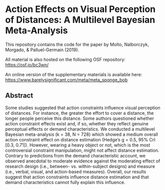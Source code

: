 # Action Effects on Visual Perception of Distances: A Multilevel Bayesian Meta-Analysis

This repository contains the code for the paper by Molto, Nalborczyk, Morgado, & Palluel-Germain (2019).

All material is also hosted on the following OSF repository: https://osf.io/bc3wn/

An online version of the supplementary materials is available here: https://www.barelysignificant.com/meta/meta_sponge_bob

## Abstract

Some studies suggested that action constraints influence visual perception of distances. For instance, the greater the effort to cover a distance, the longer people perceive this distance. Some authors questioned whether action constraint effects exist and, if so, whether they reflect genuine perceptual effects or demand characteristics. We conducted a multilevel Bayesian meta-analysis (k = 38, N = 728) which showed a medium overall action constraint effect on distance estimation (Hedge’s g = 0.5, 95% CrI [0.3, 0.71]). However, wearing a heavy object or not, which is the most controversial constraint manipulation, might not affect distance estimation. Contrary to predictions from the demand characteristic account, we observed anecdotal to moderate evidence against the moderating effect of research design (i.e., between- vs. within-subject designs) and measure (i.e., verbal, visual, and action-based measures). Overall, our results suggest that action constraints influence distance estimation and that demand characteristics cannot fully explain this influence.
